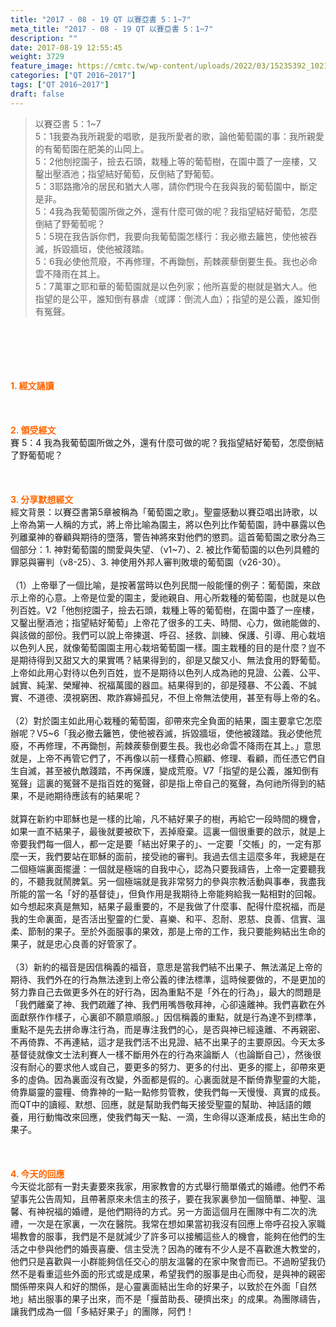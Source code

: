 ```yaml
---
title: "2017 - 08 - 19 QT 以賽亞書 5：1~7"
meta_title: "2017 - 08 - 19 QT 以賽亞書 5：1~7"
description: ""
date: 2017-08-19 12:55:45
weight: 3729
feature_image: https://cmtc.tw/wp-content/uploads/2022/03/15235392_10211799862337740_180693556567566654_o-1.webp
categories: ["QT 2016~2017"]
tags: ["QT 2016~2017"]
draft: false
---
```


<blockquote>以賽亞書 5：1~7<br />
5：1我要為我所親愛的唱歌，是我所愛者的歌，論他葡萄園的事：我所親愛的有葡萄園在肥美的山岡上。<br />
5：2他刨挖園子，撿去石頭，栽種上等的葡萄樹，在園中蓋了一座樓，又鑿出壓酒池；指望結好葡萄，反倒結了野葡萄。<br />
5：3耶路撒冷的居民和猶大人哪，請你們現今在我與我的葡萄園中，斷定是非。<br />
5：4我為我葡萄園所做之外，還有什麼可做的呢？我指望結好葡萄，怎麼倒結了野葡萄呢？<br />
5：5現在我告訴你們，我要向我葡萄園怎樣行：我必撤去籬笆，使他被吞滅，拆毀牆垣，使他被踐踏。<br />
5：6我必使他荒廢，不再修理，不再鋤刨，荊棘蒺藜倒要生長。我也必命雲不降雨在其上。<br />
5：7萬軍之耶和華的葡萄園就是以色列家；他所喜愛的樹就是猶大人。他指望的是公平，誰知倒有暴虐（或譯：倒流人血）；指望的是公義，誰知倒有冤聲。</blockquote><br />
&nbsp;<br />
<br />
&nbsp;<br />
<br />
<span style="color: #ff6600;"><strong>1. </strong><strong>經文誦讀</strong></span><br />
<br />
<span style="color: #ff6600;"><strong> </strong></span><br />
<br />
<span style="color: #ff6600;"><strong>2. </strong><strong>領受經文<br />
</strong></span>賽 5：4 我為我葡萄園所做之外，還有什麼可做的呢？我指望結好葡萄，怎麼倒結了野葡萄呢？<br />
<br />
&nbsp;<br />
<br />
<span style="color: #ff6600;"><strong>3. 分享默想經文<br />
</strong></span>經文背景：以賽亞書第5章被稱為「葡萄園之歌」。聖靈感動以賽亞唱出詩歌，以上帝為第一人稱的方式，將上帝比喻為園主，將以色列比作葡萄園，詩中暴露以色列離棄神的眷顧與期待的墮落，警告神將來對他們的懲罰。這首葡萄園之歌分為三個部分：1. 神對葡萄園的關愛與失望、（v1~7）、2. 被比作葡萄園的以色列具體的罪惡與審判（v8-25）、3. 神使用外邦人審判敗壞的葡萄園（v26-30）。<br />
<br />
（1）上帝舉了一個比喻，是按著當時以色列民間一般能懂的例子：葡萄園，來啟示上帝的心意。上帝是位愛的園主，愛祂親自、用心所栽種的葡萄園，也就是以色列百姓。V2「他刨挖園子，撿去石頭，栽種上等的葡萄樹，在園中蓋了一座樓，又鑿出壓酒池；指望結好葡萄」上帝花了很多的工夫、時間、心力，做祂能做的、與該做的部份。我們可以說上帝揀選、呼召、拯救、訓練、保護、引導、用心栽培以色列人民，就像葡萄園園主用心栽培葡萄園一樣。園主栽種的目的是什麼？豈不是期待得到又甜又大的果實嗎？結果得到的，卻是又酸又小、無法食用的野葡萄。上帝如此用心對待以色列百姓，豈不是期待以色列人成為祂的見證、公義、公平、誠實、純潔、榮耀神、祝福萬國的器皿。結果得到的，卻是殘暴、不公義、不誠實、不道德、漠視窮困、欺詐寡婦孤兒，不但上帝無法使用，甚至有辱上帝的名。<br />
<br />
（2）對於園主如此用心栽種的葡萄園，卻帶來完全負面的結果，園主要拿它怎麼辦呢？V5~6「我必撤去籬笆，使他被吞滅，拆毀牆垣，使他被踐踏。我必使他荒廢，不再修理，不再鋤刨，荊棘蒺藜倒要生長。我也必命雲不降雨在其上。」意思就是，上帝不再管它們了，不再像以前一樣費心照顧、修理、看顧，而任憑它們自生自滅，甚至被仇敵踐踏，不再保護，變成荒廢。V7「指望的是公義，誰知倒有冤聲」這裏的冤聲不是指百姓的冤聲，卻是指上帝自己的冤聲，為何祂所得到的結果，不是祂期待應該有的結果呢？<br />
<br />
就算在新約中耶穌也是一樣的比喻，凡不結好果子的樹，再給它一段時間的機會，如果一直不結果子，最後就要被砍下，丟掉廢棄。這裏一個很重要的啟示，就是上帝要我們每一個人，都一定是要「結出好果子的」、一定要「交帳」的，一定有那麼一天，我們要站在耶穌的面前，接受祂的審判。我過去信主這麼多年，我總是在二個極端裏面擺盪：一個就是極端的自我中心，認為只要我禱告，上帝一定要聽我的，不聽我就鬧脾氣。另一個極端就是我非常努力的參與宗教活動與事奉，我盡我所能的當一名「好的基督徒」，但負作用是我期待上帝能夠給我一點相對的回報。如今想起來真是無知，結果子最重要的，不是我做了什麼事、配得什麼祝福，而是我的生命裏面，是否活出聖靈的仁愛、喜樂、和平、忍耐、恩慈、良善、信實、溫柔、節制的果子。至於外面服事的果效，那是上帝的工作，我只要能夠結出生命的果子，就是忠心良善的好管家了。<br />
<br />
（3）新約的福音是因信稱義的福音，意思是當我們結不出果子、無法滿足上帝的期待、我們外在的行為無法達到上帝公義的律法標準，這時候要做的，不是更加的努力靠自己去做更多外在的好行為，因為重點不是「外在的行為」，最大的問題是「我們離棄了神、我們疏離了神、我們用嘴唇敬拜神，心卻遠離神。我們喜歡在外面獻祭作作樣子，心裏卻不願意順服。」因信稱義的重點，就是行為達不到標準，重點不是先去拼命專注行為，而是專注我們的心，是否與神已經遠離、不再親密、不再倚靠、不再連結，這才是我們活不出見證、結不出果子的主要原因。今天太多基督徒就像文士法利賽人一樣不斷用外在的行為來論斷人（也論斷自己），然後很沒有耐心的要求他人或自己，要更多的努力、更多的付出、更多的擺上，卻帶來更多的虛偽。因為裏面沒有改變，外面都是假的。心裏面就是不斷倚靠聖靈的大能，倚靠屬靈的靈糧、倚靠神的一點一點修剪管教，使我們每一天慢慢、真實的成長。而QT中的讀經、默想、回應，就是幫助我們每天接受聖靈的幫助、神話語的餵養，用行動悔改來回應，使我們每天一點、一滴，生命得以逐漸成長，結出生命的果子。<br />
<br />
&nbsp;<br />
<br />
<span style="color: #ff6600;"><strong>4. 今天的回應<br />
</strong></span>今天從北部有一對夫妻要來我家，用家教會的方式舉行簡單儀式的婚禮。他們不希望事先公告周知，且帶著原來未信主的孩子，要在我家裏參加一個簡單、神聖、溫馨、有神祝福的婚禮，是他們期待的方式。另一方面這個月在團隊中有二次的洗禮，一次是在家裏，一次在醫院。我常在想如果當初我沒有回應上帝呼召投入家職場教會的服事，我們是不是就減少了許多可以接觸這些人的機會，能夠在他們的生活之中參與他們的婚喪喜慶、信主受洗？因為的確有不少人是不喜歡進大教堂的，他們只是喜歡與一小群能夠信任交心的朋友溫馨的在家中聚會而已。不過盼望我仍然不是看重這些外面的形式或是成果，希望我們的服事是由心而發，是與神的親密關係帶來與人和好的關係，是心靈裏面結出生命的好果子，以致於在外面「自然地」結出服事的果子出來，而不是「揠苗助長、硬擠出來」的成果。為團隊禱告，讓我們成為一個「多結好果子」的團隊，阿們！
        